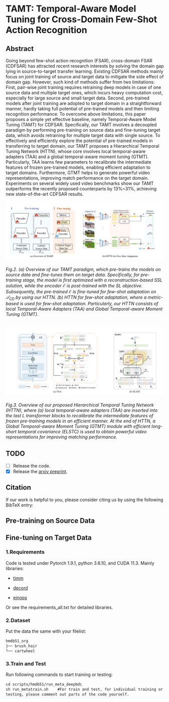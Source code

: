 # TAMT: Temporal-Aware Model Tuning for Cross-Domain Few-Shot Action Recognition
## Abstract
  Going beyond few-shot action recognition (FSAR), cross-domain FSAR (CDFSAR) has attracted recent research interests by solving the domain gap lying in source-to-target transfer learning. Existing CDFSAR methods mainly focus on joint training of source and target data to mitigate the side effect of domain gap. However, such kind of methods suffer from two limitations: First, pair-wise joint training requires retraining deep models in case of one source data and multiple target ones, which incurs heavy computation cost, especially for large source and small target data. Second, pre-trained models after joint training are adopted to target domain in a straightforward manner, hardly taking full potential of pre-trained models and then limiting recognition performance. To overcome above limitations, this paper proposes a simple yet effective baseline, namely Temporal-Aware Model Tuning (TAMT) for CDFSAR. Specifically, our TAMT involves a decoupled paradigm by performing pre-training on source data and fine-tuning target data, which avoids retraining for multiple target data with single source. To effectively and efficiently explore the potential of pre-trained models in transferring to target domain, our TAMT proposes a Hierarchical Temporal Tuning Network (HTTN), whose core involves local temporal-aware adapters (TAA) and a global temporal-aware moment tuning (GTMT). Particularly, TAA learns few parameters to recalibrate the intermediate features of frozen pre-trained models, enabling efficient adaptation to target domains. Furthermore, GTMT helps to generate powerful video representations, improving match performance on the target domain. Experiments on several widely used video benchmarks show our TAMT outperforms the recently proposed counterparts by 13\%~31\%, achieving new state-of-the-art CDFSAR results.
 
  ![image](https://github.com/TJU-YDragonW/TAMT/blob/main/pic/arc.jpg)
  ###### Fig.2. (a) Overview of our TAMT paradigm, which pre-trains the models on source data and fine-tunes them on target data. Specifically, for pre-training stage, the model is first optimized with a reconstruction-based SSL solution, while the encoder $\mathcal{E}$ is post-trained with the SL objective. Subsequently, the pre-trained $\mathcal{E}$ is fine-tuned for few-shot adaptation on $\mathcal{T}_{CD}$ by using our  HTTN. (b) HTTN for few-shot adaptation, where a metric-based is used for few-shot adaptation. Particularly, our HTTN consists of local Temporal-Aware Adapters (TAA) and Global Temporal-aware Moment Tuning (GTMT).

  ![image](https://github.com/TJU-YDragonW/TAMT/blob/main/pic/module.jpg)
  ###### Fig.3. Overview of our proposed Hierarchical Temporal Tuning Network (HTTN), where (a) local temporal-aware adapters (TAA) are inserted into the last $L$ transformer blocks to recalibrate the intermediate features of frozen pre-training models in an efficient manner. At the end of HTTN, a Global Temporal-aware Moment Tuning (GTMT) module with efficient long-short temporal covariance (ELSTC) is used to obtain powerful video representations for improving matching performance.


## TODO

- [ ] Release the code.
- [x] Release the [arxiv preprint](https://arxiv.org/pdf/2411.19041).

## Citation
If our work is helpful to you, please consider citing us by using the following BibTeX entry:

## Pre-training on Source Data

## Fine-tuning on Target Data
### 1.Requirements
  Code is tested under Pytorch 1.9.1, python 3.6.10, and CUDA 11.3. Mainly libraries:
- [timm](https://github.com/rwightman/pytorch-image-models)

- [decord](https://github.com/dmlc/decord)

- [einops](https://github.com/arogozhnikov/einops)
  
Or see the requirements_all.txt for detailed libraries.

### 2.Dataset
  
  Put the data the same with your filelist:  
```
hmdb51_org
├── brush_hair
└── cartwheel
```
### 3.Train and Test
  Run following commands to start training or testing:

```
cd scripts/hmdb51/run_meta_deepbdc
sh run_metatrain.sh    #For train and test, for individual training or testing, please comment out parts of the code yourself.
```
 
